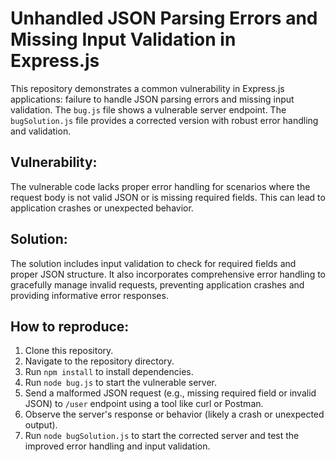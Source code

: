 # Unhandled JSON Parsing Errors and Missing Input Validation in Express.js
This repository demonstrates a common vulnerability in Express.js applications: failure to handle JSON parsing errors and missing input validation.  The `bug.js` file shows a vulnerable server endpoint.  The `bugSolution.js` file provides a corrected version with robust error handling and validation.

## Vulnerability:
The vulnerable code lacks proper error handling for scenarios where the request body is not valid JSON or is missing required fields. This can lead to application crashes or unexpected behavior.

## Solution:
The solution includes input validation to check for required fields and proper JSON structure.  It also incorporates comprehensive error handling to gracefully manage invalid requests, preventing application crashes and providing informative error responses.

## How to reproduce:
1. Clone this repository.
2. Navigate to the repository directory.
3. Run `npm install` to install dependencies.
4. Run `node bug.js` to start the vulnerable server.
5. Send a malformed JSON request (e.g., missing required field or invalid JSON) to `/user` endpoint using a tool like curl or Postman.
6. Observe the server's response or behavior (likely a crash or unexpected output).
7. Run `node bugSolution.js` to start the corrected server and test the improved error handling and input validation.